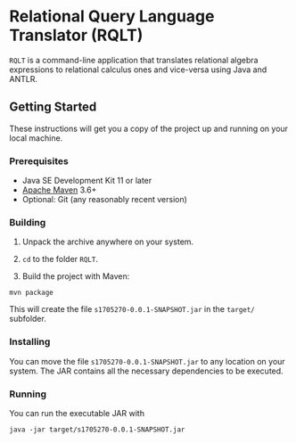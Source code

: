 # Relational Query Language Translator (RQLT)

`RQLT` is a command-line application that translates relational algebra expressions to relational calculus ones and vice-versa using Java and ANTLR.

## Getting Started

These instructions will get you a copy of the project up and running on your local machine.

### Prerequisites

- Java SE Development Kit 11 or later
- [Apache Maven](https://maven.apache.org/) 3.6+
- Optional: Git (any reasonably recent version)

### Building

1. Unpack the archive anywhere on your system.

2. `cd` to the folder `RQLT`.

3. Build the project with Maven:
```
mvn package
```
This will create the file `s1705270-0.0.1-SNAPSHOT.jar` in the `target/` subfolder.

### Installing

You can move the file `s1705270-0.0.1-SNAPSHOT.jar` to any location on your system. The
JAR contains all the necessary dependencies to be executed.

### Running

You can run the executable JAR with
```
java -jar target/s1705270-0.0.1-SNAPSHOT.jar
```